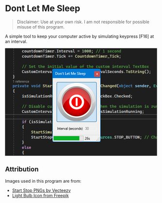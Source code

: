 # Dont Let Me Sleep

> Disclaimer: Use at your own risk. I am not responsible for possible misuse of this program.

A simple tool to keep your computer active by simulating keypress [F16] at an interval.

![Don't Let Me Sleep](/docs/DontLetMeSleep.png)

## Attribution

Images used in this program are from:

- [Start Stop PNGs by Vecteezy](https://www.vecteezy.com/free-png/start-stop)
- [Light Bulb Icon from Freepik](https://www.freepik.com/icon/idea_5332730)
